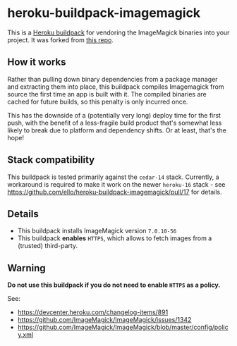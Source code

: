 heroku-buildpack-imagemagick
=================================

This is a [Heroku buildpack](http://devcenter.heroku.com/articles/buildpacks) for vendoring the ImageMagick binaries into your project. It was forked from [this repo](https://github.com/ello/heroku-buildpack-imagemagick).

## How it works
Rather than pulling down binary dependencies from a package manager and extracting them into place, this buildpack compiles Imagemagick from source the first time an app is built with it. The compiled binaries are cached for future builds, so this penalty is only incurred once.

This has the downside of a (potentially very long) deploy time for the first push, with the benefit of a less-fragile build product that's somewhat less likely to break due to platform and dependency shifts. Or at least, that's the hope!

## Stack compatibility
This buildpack is tested primarily against the `cedar-14` stack. Currently, a workaround is required to make it work on the newer `heroku-16` stack - see https://github.com/ello/heroku-buildpack-imagemagick/pull/17 for details.


## Details
- This buildpack installs ImageMagick version `7.0.10-56`
- This buildpack **enables** `HTTPS`, which allows to fetch images from a (trusted) third-party.

## Warning

**Do not use this buildpack if you do not need to enable `HTTPS` as a policy.**

See:
- https://devcenter.heroku.com/changelog-items/891
- https://github.com/ImageMagick/ImageMagick/issues/1342
- https://github.com/ImageMagick/ImageMagick/blob/master/config/policy.xml

